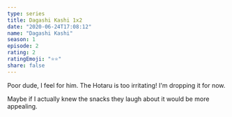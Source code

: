```yaml
---
type: series
title: Dagashi Kashi 1x2
date: "2020-06-24T17:08:12"
name: "Dagashi Kashi"
season: 1
episode: 2
rating: 2
ratingEmoji: "⭐️⭐️"
share: false
---
```


Poor dude, I feel for him. The Hotaru is too irritating! I'm dropping it for now.

Maybe if I actually knew the snacks they laugh about it would be more appealing.
